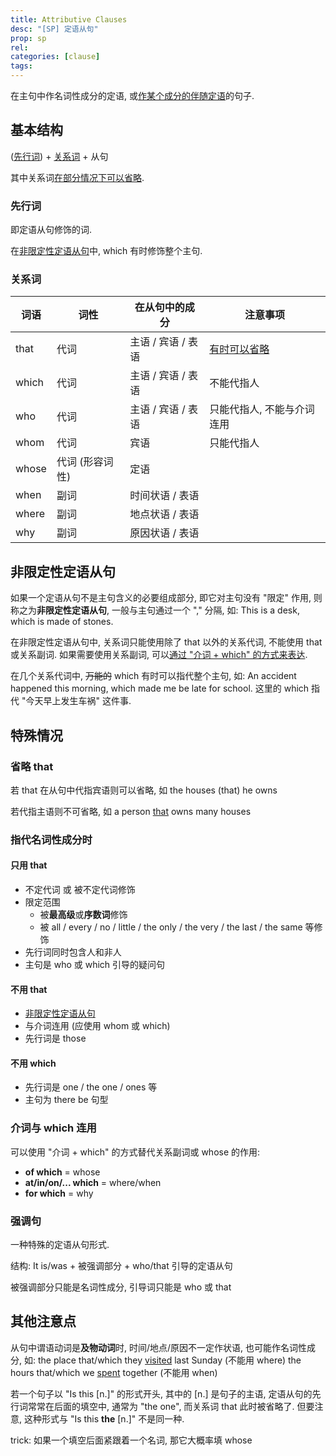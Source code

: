 ```yaml
---
title: Attributive Clauses
desc: "[SP] 定语从句"
prop: sp
rel:
categories: [clause]
tags:
---
```


在主句中作名词性成分的定语, 或[作某个成分的伴随定语](#非限定性定语从句)的句子.

## 基本结构

([先行词](#先行词)) + [关系词](#关系词) + 从句

其中关系词[在部分情况下可以省略](#省略-that).

### 先行词

即定语从句修饰的词.

在[非限定性定语从句](#非限定性定语从句)中, which 有时修饰整个主句.

### 关系词

词语 | 词性 | 在从句中的成分 | 注意事项
----|----|----|----
that | 代词 | 主语 / 宾语 / 表语 | [有时可以省略](#省略-that)
which | 代词 | 主语 / 宾语 / 表语 | 不能代指人
who | 代词 | 主语 / 宾语 / 表语 | 只能代指人, 不能与介词连用
whom | 代词 | 宾语 | 只能代指人
whose | 代词 (形容词性) | 定语 |
when | 副词 | 时间状语 / 表语 |
where | 副词 | 地点状语 / 表语 |
why | 副词 | 原因状语 / 表语 |

## 非限定性定语从句

如果一个定语从句不是主句含义的必要组成部分, 即它对主句没有 "限定" 作用, 则称之为**非限定性定语从句**, 一般与主句通过一个 "," 分隔, 如:
This is a desk, which is made of stones.

在非限定性定语从句中, 关系词只能使用除了 that 以外的关系代词, 不能使用 that 或关系副词. 如果需要使用关系副词, 可以[通过 "介词 + which" 的方式来表达](#介词与-which-连用).

在几个关系代词中, ~~万能的~~ which 有时可以指代整个主句, 如:
An accident happened this morning, which made me be late for school.
这里的 which 指代 "今天早上发生车祸" 这件事.

## 特殊情况

### 省略 that

若 that 在从句中代指宾语则可以省略, 如 the houses (that) he owns

若代指主语则不可省略, 如 a person <u>that</u> owns many houses

### 指代名词性成分时

#### 只用 that
- 不定代词 或 被不定代词修饰
- 限定范围
  - 被**最高级**或**序数词**修饰
  - 被 all / every / no / little / the only / the very / the last / the same 等修饰
- 先行词同时包含人和非人
- 主句是 who 或 which 引导的疑问句

#### 不用 that
- [非限定性定语从句](#非限定性定语从句)
- 与介词连用 (应使用 whom 或 which)
- 先行词是 those

#### 不用 which
- 先行词是 one / the one / ones 等
- 主句为 there be 句型

### 介词与 which 连用

可以使用 "介词 + which" 的方式替代关系副词或 whose 的作用:

- **of which** = whose
- **at/in/on/... which** = where/when
- **for which** = why

### 强调句

一种特殊的定语从句形式.

结构: It is/was + 被强调部分 + who/that 引导的定语从句

被强调部分只能是名词性成分, 引导词只能是 who 或 that

## 其他注意点

从句中谓语动词是**及物动词**时, 时间/地点/原因不一定作状语, 也可能作名词性成分, 如:
 the place that/which they <u>visited</u> last Sunday (不能用 where)
 the hours that/which we <u>spent</u> together (不能用 when)

若一个句子以 "Is this [n.]" 的形式开头, 其中的 [n.] 是句子的主语, 定语从句的先行词常常在后面的填空中, 通常为 "the one", 而关系词 that 此时被省略了. 但要注意, 这种形式与 "Is this **the** [n.]" 不是同一种.

trick: 如果一个填空后面紧跟着一个名词, 那它大概率填 whose